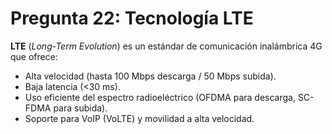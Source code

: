 # Pregunta 22: Tecnología LTE

**LTE** (*Long-Term Evolution*) es un estándar de comunicación inalámbrica 4G que ofrece:  
- Alta velocidad (hasta 100 Mbps descarga / 50 Mbps subida).  
- Baja latencia (<30 ms).  
- Uso eficiente del espectro radioeléctrico (OFDMA para descarga, SC-FDMA para subida).  
- Soporte para VoIP (VoLTE) y movilidad a alta velocidad.  